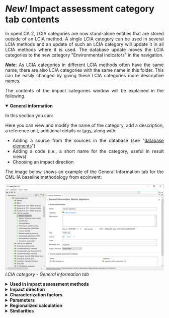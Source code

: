 # _**New!**_ Impact assessment category tab contents

<div style='text-align: justify;'>

In openLCA 2, LCIA categories are now stand-alone entities that are stored outside of an LCIA
method. A single LCIA category can be used in several LCIA methods and an update
of such an LCIA category will update it in all LCIA methods where it is used.
The database update moves the LCIA categories to the new category "Environmental
indicators" in the navigation. 

_**Note**_: As LCIA categories in different LCIA methods
often have the same name, there are also LCIA categories with the same name in
this folder. This can be easily changed by giving these LCIA
categories more descriptive names.

The contents of the impact categories window will be explained in the following.


<details open><summary><b> General information</b></summary>

In this section you can:

Here you can view and modify the name of the category, add a description, a reference unit, additional details or [tags](../cheat/tags.md), along with:

- Adding a source from the sources in the database (see "[database elements](../databases/database_elements.md)")
- Adding a code (i.e., a short name for the category, useful in result views)
- Choosing an impact direction

The image below shows an example of the General Information tab for the CML-IA baseline methodology from ecoinvent:

![](../media/lcia_category_window.png)  
_LCIA category - General information tab_

</details>

<details><summary><b> Used in impact assessment methods</b></summary>

In this helpful tab you can view the impact assessment methods in which this impact category is used and the category that the method can be found in.

</details>

<details><summary><b> Impact direction</b></summary>


**_New_**: In openLCA 2, a new feature allows you to specify the impact direction for each impact category as either "Input" or "Output" (as shown in the figure below). Basically, resource use categories are input, emission-related categories are output. The default setting, when no specific impact direction is chosen, is "Unspecified". With the option "Unspecified", all characterization factors and their signs (plus or minus) will be taken for the calculation as they are written into the factors table of the methods.

![](../media/impactdirection1.png)  
_General information window of an impact category with the setting for "Impact direction" set to "Input"._

When you choose "Input" or "Output" as the impact direction, openLCA handles the sign of factors automatically, depending if the flow is an input (resource) into a process or an output from a process (emission). This way, the sign of the characterization factors is set during the calculation and displayed in the results. Taking water as an example. In the figure below, an impact method is shown to calculate the net use of fresh water, meaning all water used as an input is summed up and all water lost as an output is subtracted. If the resulting total impact value is positive, more water is used as an input resource than water is emitted in the output of processes and vice versa. When no impact direction is set "Unspecified", the factors for water have to be negative for all flows inside the emission compartments and (correct) modelled as an output of processes. When the impact direction is set from "Unspecified" to "Input", the factors for water can remain positive for all flows (see the figure below). During the impact calculation in this example, openLCA will automatically invert the sign of the water flows in the output of processes. On the other hand, if the impact direction "Output" is chosen, the water flows in the input of processes will be inverted. The inverted value will also appear on the impact analysis window on the results page, so that users can directly see which flows are contributing with a positive sign and which ones with a negative sign.

![](../media/impactdirection2.png)  
_Water elementary flows and characterization factors (all positive) inside an impact method to calculate the net use of fresh water with the impact direction set to "Input"_

The advantage is that all flows, which are modelled in a "correct" way for resources in the input and emissions in the output of processes can keep their positive factor for the characterization. For example, carbon dioxide emission to air has the characterization factor 1.0 for the global warming potential. The flow for carbon dioxide removal from air (using it as a resource) can also keep the positive number of 1.0, since it is essentially (but not technically) the same elementary flow. Another advantage of setting the impact direction is that negative values for the factors inside the methods (which are of course still possible), will directly show the user which flows are modelled on the "wrong" opposite side of a process. With the example from above, the water output (emissions compartment) can be also modelled as an input with the opposite sign for the factors inside the method. It will be on the "wrong" side, but the impact direction is set to "Input" and the calculation result will be the same. The input gets not inverted and the water factors would remain negative and contribute as an output.

**_Note:_** To correctly respect impact directions users should use the new method packages to obtain correct results: Version 2.0.3 onwards. For more details check our [blog post](https://www.openlca.org/method-package-update-with-impact-directions/) about the topic.

</details>

<details><summary><b> Characterization factors</b></summary>

In this window you can:
- Add/edit flows that are included in the category 
- View the emission category to which the impact category belongs
- Edit the corresponding impact factor, units, uncertainty data
- Add/edit location

![](../media/charecterization_factor_window.png)
_"Characterization factors" tab_

</details>

<details><summary><b> Parameters</b></summary>

Parameters can be used in the same way for LCIA categories as for processes, see please the section "[Parameters](../parameters/parameters.md)".

</details>

<details><summary><b>Regionalized calculation</b></summary>

In openLCA, you can now assign locations to characterization factors and process inputs/outputs. These locations are then used in the new calculation, and shown in the reults. By default, for inputs and outputs, the process location is used, but you can specify a different location at the flow or even exchange level if needed.

More on regionalized calculation can be found in the "[regionalized LCA](../advanced_top/regionalized.md)" section.

![](../media/location_charecterization_factor.png)  
_Adding locations for flows in impact categories and using filters_

</details>


<details><summary><b>Similarities</b></summary>

In openLCA 2, a similarity check for LCIA categories is available as a separate tab within the impact category editor. This feature can be useful for finding duplicate impact categories.

![](../media/lcia_category_similarities.png) 
<br>_Similarity check for LCIA categories_

</details>

</div>
